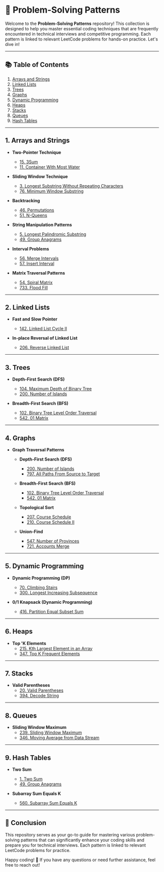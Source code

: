 # 🌟 Problem-Solving Patterns

Welcome to the **Problem-Solving Patterns** repository! This collection is designed to help you master essential coding techniques that are frequently encountered in technical interviews and competitive programming. Each pattern is linked to relevant LeetCode problems for hands-on practice. Let's dive in!

---

## 📚 Table of Contents

1. [Arrays and Strings](#arrays-and-strings)
2. [Linked Lists](#linked-lists)
3. [Trees](#trees)
4. [Graphs](#graphs)
5. [Dynamic Programming](#dynamic-programming)
6. [Heaps](#heaps)
7. [Stacks](#stacks)
8. [Queues](#queues)
9. [Hash Tables](#hash-tables)

---

## 1. Arrays and Strings

- **Two-Pointer Technique**
  - [15. 3Sum](https://leetcode.com/problems/3sum/)
  - [11. Container With Most Water](https://leetcode.com/problems/container-with-most-water/)
  
- **Sliding Window Technique**
  - [3. Longest Substring Without Repeating Characters](https://leetcode.com/problems/longest-substring-without-repeating-characters/)
  - [76. Minimum Window Substring](https://leetcode.com/problems/minimum-window-substring/)
  
- **Backtracking**
  - [46. Permutations](https://leetcode.com/problems/permutations/)
  - [51. N-Queens](https://leetcode.com/problems/n-queens/)
  
- **String Manipulation Patterns**
  - [5. Longest Palindromic Substring](https://leetcode.com/problems/longest-palindromic-substring/)
  - [49. Group Anagrams](https://leetcode.com/problems/group-anagrams/)
  
- **Interval Problems**
  - [56. Merge Intervals](https://leetcode.com/problems/merge-intervals/)
  - [57. Insert Interval](https://leetcode.com/problems/insert-interval/)
  
- **Matrix Traversal Patterns**
  - [54. Spiral Matrix](https://leetcode.com/problems/spiral-matrix/)
  - [733. Flood Fill](https://leetcode.com/problems/flood-fill/)

---

## 2. Linked Lists

- **Fast and Slow Pointer**
  - [142. Linked List Cycle II](https://leetcode.com/problems/linked-list-cycle-ii/)
  
- **In-place Reversal of Linked List**
  - [206. Reverse Linked List](https://leetcode.com/problems/reverse-linked-list/)

---

## 3. Trees

- **Depth-First Search (DFS)**
  - [104. Maximum Depth of Binary Tree](https://leetcode.com/problems/maximum-depth-of-binary-tree/)
  - [200. Number of Islands](https://leetcode.com/problems/number-of-islands/)
  
- **Breadth-First Search (BFS)**
  - [102. Binary Tree Level Order Traversal](https://leetcode.com/problems/binary-tree-level-order-traversal/)
  - [542. 01 Matrix](https://leetcode.com/problems/01-matrix/)

---

## 4. Graphs

- **Graph Traversal Patterns**
  - **Depth-First Search (DFS)**
    - [200. Number of Islands](https://leetcode.com/problems/number-of-islands/)
    - [797. All Paths From Source to Target](https://leetcode.com/problems/all-paths-from-source-to-target/)
  
  - **Breadth-First Search (BFS)**
    - [102. Binary Tree Level Order Traversal](https://leetcode.com/problems/binary-tree-level-order-traversal/)
    - [542. 01 Matrix](https://leetcode.com/problems/01-matrix/)
  
  - **Topological Sort**
    - [207. Course Schedule](https://leetcode.com/problems/course-schedule/)
    - [210. Course Schedule II](https://leetcode.com/problems/course-schedule-ii/)
  
  - **Union-Find**
    - [547. Number of Provinces](https://leetcode.com/problems/number-of-provinces/)
    - [721. Accounts Merge](https://leetcode.com/problems/accounts-merge/)

---

## 5. Dynamic Programming

- **Dynamic Programming (DP)**
  - [70. Climbing Stairs](https://leetcode.com/problems/climbing-stairs/)
  - [300. Longest Increasing Subsequence](https://leetcode.com/problems/longest-increasing-subsequence/)
  
- **0/1 Knapsack (Dynamic Programming)**
  - [416. Partition Equal Subset Sum](https://leetcode.com/problems/partition-equal-subset-sum/)

---

## 6. Heaps

- **Top 'K Elements**
  - [215. Kth Largest Element in an Array](https://leetcode.com/problems/kth-largest-element-in-an-array/)
  - [347. Top K Frequent Elements](https://leetcode.com/problems/top-k-frequent-elements/)

---

## 7. Stacks

- **Valid Parentheses**
  - [20. Valid Parentheses](https://leetcode.com/problems/valid-parentheses/)
  - [394. Decode String](https://leetcode.com/problems/decode-string/)

---

## 8. Queues

- **Sliding Window Maximum**
  - [239. Sliding Window Maximum](https://leetcode.com/problems/sliding-window-maximum/)
  - [346. Moving Average from Data Stream](https://leetcode.com/problems/moving-average-from-data-stream/)

---

## 9. Hash Tables

- **Two Sum**
  - [1. Two Sum](https://leetcode.com/problems/two-sum/)
  - [49. Group Anagrams](https://leetcode.com/problems/group-anagrams/)
  
- **Subarray Sum Equals K**
  - [560. Subarray Sum Equals K](https://leetcode.com/problems/subarray-sum-equals-k/)

---

## 🎉 Conclusion

This repository serves as your go-to guide for mastering various problem-solving patterns that can significantly enhance your coding skills and prepare you for technical interviews. Each pattern is linked to relevant LeetCode problems for practice. 

Happy coding! 🚀 If you have any questions or need further assistance, feel free to reach out!
